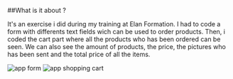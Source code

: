##What is it about ? 

It's an exercise i did during my training at Elan Formation. 
I had to code a form with differents text fields wich can be used to order products. 
Then, i coded the cart part where all the products who has been ordered can be seen. We can also see the amount of products, the price, the pictures who has been sent and the total price of all the items.












![app form](https://github.com/hjrayd/appli/assets/164890959/13c52c6a-e50b-4ca1-b1b7-fb71880a6262)
![app shopping cart](https://github.com/hjrayd/appli/assets/164890959/07190d30-ab33-4a55-8031-eb08ece156de)
